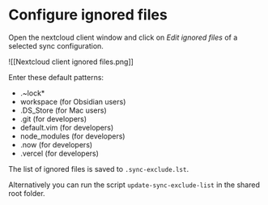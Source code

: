 # Configure ignored files

Open the nextcloud client window and click on *Edit ignored files* of a selected sync configuration.

![[Nextcloud client ignored files.png]]

Enter these default patterns:
* .~lock*
* workspace (for Obsidian users)
* .DS_Store (for Mac users)
* .git (for developers)
* default.vim (for developers)
* node_modules (for developers)
* .now (for developers)
* .vercel (for developers)

The list of ignored files is saved to `.sync-exclude.lst`.

Alternatively you can run the script `update-sync-exclude-list` in the shared root folder.